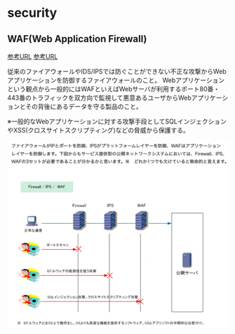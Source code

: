 # security

## WAF(Web Application Firewall)

[参考URL](https://www.infraexpert.com/study/security17.html)
[参考URL](https://dev.classmethod.jp/articles/fully-understood-aws-waf-v2/)

従来のファイアウォールやIDS/IPSでは防ぐことができない不正な攻撃からWebアプリケーションを防御するファイアウォールのこと。
Webアプリケーションという観点から一般的にはWAFといえばWebサーバが利用するポート80番・443番のトラフィックを双方向で監視して悪意あるユーザからWebアプリケーションとその背後にあるデータを守る製品のこと。

※一般的なWebアプリケーションに対する攻撃手段としてSQLインジェクションやXSS(クロスサイトスクリプティング)などの脅威から保護する。

![WAF](images/waf.png)
